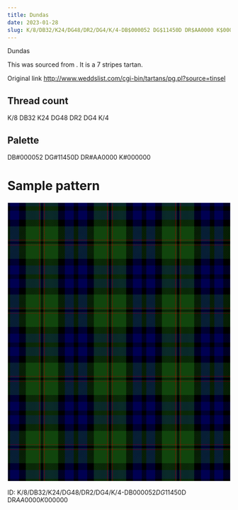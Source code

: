 ```yaml
---
title: Dundas
date: 2023-01-28
slug: K/8/DB32/K24/DG48/DR2/DG4/K/4-DB$000052 DG$11450D DR$AA0000 K$000000
---
```

Dundas

This was sourced from <no value>.  It is a 7 stripes tartan.

Original link http://www.weddslist.com/cgi-bin/tartans/pg.pl?source=tinsel

## Thread count
K/8 DB32 K24 DG48 DR2 DG4 K/4

## Palette
DB#000052 DG#11450D DR#AA0000 K#000000

# Sample pattern

![Tartan detail](tartan.png "K/8 DB32 K24 DG48 DR2 DG4 K/4 tartan")

ID: K/8/DB32/K24/DG48/DR2/DG4/K/4-DB$000052 DG$11450D DR$AA0000 K$000000